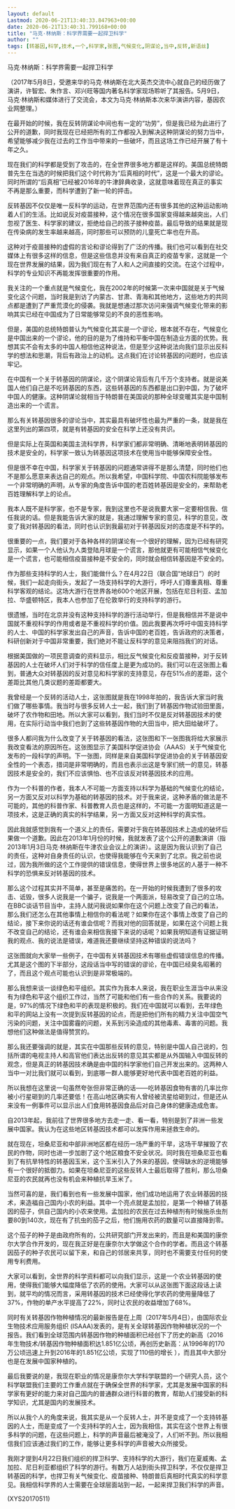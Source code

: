 ```yaml
---
layout: default
Lastmod: 2020-06-21T13:40:33.847963+00:00
date: 2020-06-21T13:40:31.799168+00:00
title: "马克·林纳斯：科学界需要一起捍卫科学"
author: ""
tags: [转基因,科学,技术,一个,科学家,张图,气候变化,阴谋论,当中,反转,新语丝]
---
```


马克·林纳斯：科学界需要一起捍卫科学

（2017年5月8日，受邀来华的马克·林纳斯在北大英杰交流中心就自己的经历做了演讲，许智宏、朱作言、邓兴旺等国内著名科学家现场聆听了其报告。5月9日，马克·林纳斯和媒体进行了交流会，本文为马克·林纳斯本次来华演讲内容，基因农业网整理。）

在最开始的时候，我在反转阴谋论中间也有一定的“功劳”，但是我已经为此进行了公开的道歉，同时我现在已经把所有的工作都投入到解决这种阴谋论的努力当中，希望能够减少我在过去的工作当中带来的一些破坏，而且这场工作已经开展了有十年之久。

现在我们的科学都是受到了攻击的，在全世界很多地方都是这样的。美国总统特朗普先生在当选的时候把我们这个时代称为“后真相的时代”，这是一个最大的谬论。同时所谓的“后真相”已经被2016年的牛津辞典收录，这就意味着现在真正的事实不再是那么重要，而科学遭到了新一轮的抨击。

反转基因不仅仅是唯一反科学的运动，在世界范围内还有很多其他的这种运动影响着人们的生活。比如说反对疫苗接种，这个情况在很多国家变得越来越突出，人们忽视了医生、科学家的建议，拒绝给自己的孩子接种疫苗。最后导致的结果就是现在传染病的发生率越来越高，同时那些可以预防的儿童死亡率也在升高。

这种对于疫苗接种的虚假的言论和谬论得到了广泛的传播。我们也可以看到在社交媒体上有很多这样的信息，但是这些信息并没有来自真正的疫苗专家，这就是一个现在世界发展的结果，因为我们现在有了人和人之间直接的交流。在这个过程中，科学的专业知识不再能发挥很重要的作用。

我关注的一个重点就是气候变化，我在2002年的时候第一次来中国就是关于气候变化这个问题，当时我是到访了内蒙古、甘肃、青海和其他地方，这些地方的共同点都是遭到了严重荒漠化的侵袭。我就是想通过那次访问来强调气候变化带来的影响其实已经在中国成为了日常能够常见的不良的恶性影响。

但是，美国的总统特朗普认为气候变化其实是一个谬论，根本就不存在，气候变化是中国出来的一个谬论，他的目的是为了维持和平衡中国在制造业方面的优势。我想其实不会有太多的中国人相信他这种说法，但是至少这种说法向我们显示出反科学的想法和思潮，背后有政治上的动机。这点我们在讨论转基因的问题时，也应该牢记。

在中国有一个关于转基因的阴谋论，这个阴谋论背后有几千万个支持者。就是说美国人他们自己是不吃转基因的东西，这些转基因的东西都是出口到中国，为了破坏中国人的健康。这种阴谋论就相当于特朗普在美国说的那种全球变暖其实是中国制造出来的一个谎言。

那么有关转基因很多的谬论当中，其实最具有破坏性也最为严重的一条，就是我在这里列出的第四项，就是有转基因的安全在科学上还没有共识。

但是实际上在英国和美国主流科学界，科学家们都非常明确、清晰地表明转基因的技术是安全的，科学家一致认为转基因这项技术在使用当中能够保障安全性。

但是很不幸在中国，科学家关于转基因的问题通常讲得不是那么清楚，同时他们也不是那么愿意来表达自己的观点。所以我希望，中国科学院、中国农科院能够发布一个非常明确的声明，从专家的角度告诉中国的老百姓转基因是安全的，来帮助老百姓理解科学上的论点。

我本人既不是科学家，也不是专家，我到这里也不是说我要大家一定要相信我、信任我说的话。但是我能告诉大家的就是，我通过理解专家的意见，科学的意见，改变了我对转基因的看法，同时也认识到我最初对于转基因反对的态度是不科学的。

很重要的一点，我们要对于各种各样的阴谋论有一个很好的理解，因为已经有研究显示，如果一个人他认为人类登陆月球是一个谎言，那他就更有可能相信气候变化是一个谎言，也可能相信疫苗接种是不安全的，同时就会相信转基因是不安全的。

作为那些支持科学的人士，我们能做什么？在4月22日（联合国“地球日”）的时候，我们一起走向街头，发起了一场支持科学的大游行，呼吁人们尊重真相、尊重科学客观的结论。这场大游行在世界各地600个地区开展，包括在尼日利亚、孟加拉、华盛顿特区，我本人也参加了在伦敦举行的支持科学的游行。

很遗憾，当时在北京并没有这种支持科学的游行活动举行，但是我相信并不是说中国就不重视科学的作用或者是不重视科学的价值。因此我要再次呼吁中国支持科学的人士、中国的科学家发出自己的声音，告诉中国的老百姓，告诉政府的决策者，科研创新对于中国非常重要，我们绝对不能让反科学的意见来阻挡我们的对话。

根据美国做的一项民意调查的资料显示，相比反气候变化和反疫苗接种，对于反转基因的人士在破坏人们对于科学的信任度上是更为成功的。我们可以在这张图上看到，普通大众对转基因的反对意见和科学家的支持意见，存在51%点的差距，这个差距比其他几类议题的差距都要大。

我曾经是一个反转的活动人士，这张图就是我在1998年拍的，我告诉大家当时我们做了哪些事情。我当时与很多反转人士一起，我们到了转基因作物试验田里面，破坏了农作物和田地。所以大家可以看到，我们当时不仅是反对转基因技术的使用，在实际行动当中我们也到了这些转基因作物的大田当中，把大田给破坏了。

很多人都问我为什么改变了关于转基因的看法，这张图和下一张图我将给大家展示我改变看法的原因所在。这张图显示了美国科学促进协会（AAAS）关于气候变化发布的一段科学的声明。下一张图，同样是来自美国科学促进协会的关于转基因安全性的一个表态，措词是非常明确的，而且也表示出这是专家们统一的意见，转基因技术是安全的，我们不应该惧怕、也不应该反对转基因技术的应用。

作为一个科普的作者，我本人不可能一方面支持以科学为基础的气候变化的结论，另一方面又反对以科学为基础的转基因的技术。对于我来说，这种矛盾的做法是不可能的，其他的科普作家、科普教育人员也是这样的，不可能一方面明知道这是一项技术，这是正确的真实的科学结果，另一方面又反对这种科学的真实性。

因此我就感觉到我有一个道义上的责任，需要对于我在转基因技术上造成的破坏后果做一个道歉。因此在2013年1月份的时候，我就发表了这个公开的道歉演讲（指2013年1月3日马克·林纳斯在牛津农业会议上的演讲）。这是因为我认识到了自己的责任，这种对自身责任的认识，也使得我能够在今天来到了北京。我之前也说过，因为我所做的这个工作提供的错误信息，使得世界上很多地区的人基于一种不科学的恐惧来反对转基因的技术。

那么这个过程其实并不简单，甚至是痛苦的。在一开始的时候我遭到了很多的攻击、诋毁，很多人说我是一个骗子，说我是一个两面派，轻易改变了自己的立场。在BBC谈话节目当中，主持人就问我说如果你在这个问题上改变了自己的看法，那么我们还怎么在其他事情上相信你的看法呢？如果你在这个事情上改变了自己的结论，接下来你说的话还有谁会信呢？而我对他的回答就是，如果在这个问题上我不改变自己的结论，还有谁会来相信我接下来说的话呢？如果我明知道有证据证明我的观点、我的说法是错误，难道我还要继续坚持这种错误的说法吗？

这张图就向大家举一些例子，在中国有关转基因技术有哪些虚假错误信息的传播。尤其是这个图的下半部分，这段话当中写的错误的谬论，在中国已经臭名昭著的了，而且这个观点可能也认识到是非常极端的。

那么我想来谈一谈绿色和平组织。其实作为我本人来说，我在职业生涯当中从来没有为绿色和平这个组织工作过，当然了可能和他们有一些合作的关系。我要说的是，97%的情况下绿色和平的表现是积极的。我们在中国就可以看到，去年绿色和平的网站上没有一次提到反转基因的论点，而是把他们所有的精力关注中国空气污染的问题，关注中国雾霾的问题，关系到污染造成的其他毒素、毒害的问题。我想他们这种做法是值得赞赏的。

那么我还要强调的就是，其实在中国那些反转的意见，特别是中国人自己说的，包括所谓的电视主持人和高官他们表达出反转的意见其实都是从外国输入中国反转的观念，但是真正的转基因技术确是由中国的科学家他们自己开发出来的。这两种人当中一对比我们就可以看到，到底哪一群人能够更好地代表中国老百姓的利益。

所以我想在这里说一句虽然夸张但非常正确的话——吃转基因食物有害的几率比你被小行星砸到的几率还要低！在高山地区确实有人曾经被流星给砸到过，但是还从来没有一例事件可以显示出人们食用转基因食品后对自己身体的健康造成危害。

自2013年起，我前往了世界很多地方去走一走、看一看，特别是到了非洲一些发展中国家。我认为在这些地区转基因技术都可以发挥作用来拯救生命的。

就在现在，坦桑尼亚和中部非洲地区都在经历一场严重的干旱，这场干旱摧毁了农民的作物，同时也进一步加剧了这个地区粮食不安全状况。同时我在坦桑尼亚也看到了有抗旱特性的转基因玉米，这个玉米引入了外来的基因，使得缺水的逆境能够有一个很好的抵御力。如果在坦桑尼亚的这些反转人士最后取得了胜利，那么坦桑尼亚的农民就再也没有机会来种植抗旱玉米了。

当然可喜的是，我们看到也有一些发展中国家，他们成功地运用了农业转基因的技术，来造福自己国内小农的利益。其中一个亮点就是孟加拉，是第一个种植了转基因的茄子，供自己国内的小农来使用。孟加拉的农民在过去种植剂有时候施杀虫剂要80到140次，现在有了抗虫的茄子之后，他们施用农药的数量可以直接降到零。

这个茄子的种子是由政府所有的，公共研究部门开发出来的，而且是和美国的康奈尔大学合作开发的，现在我正好是在康奈尔大学做这个合作的学者。而且这个转基因茄子的种子农民可以留下来，和自己的邻居来共享，同时也不需要支付任何的使用专利费用。

大家可以看到，全世界的科学资料都可以向我们显示，这是一个农业转基因的使用，使得我们能够大幅度降低了农药的使用。大家可以从这张图下面这段话上读到，就平均的情况而言，采用转基因的技术已经使得化学农药的使用量降低了37%，作物的单产水平提高了22%，同时让农民的收益增加了68%。

同时有关转基因作物种植情况的最新报告是在上周（2017年5月4日），由国际农业生物技术应用服务组织 (ISAAA)发表的，是有关全球转基因作物种植状况的一个报告。我们看到全球范围内转基因作物的种植面积已经创下了历史的新高（2016年生物技术/转基因作物种植面积达1.851亿公顷，再创历史新高：从1996年的170万公顷迅速上升到2016年的1.851亿公顷，实现了110倍的增长 ），而且其中大部分也是在发展中国家种植的。

最后我要说的是，我现在职业的情况是康奈尔大学科学联盟的一个研究人员，这个科学联盟我们主要的工作重点就在于确保全世界的科学家，尤其是发展中国家的科学家有更好的能力来对自己国内的普通群众进行科普的教育，帮助人们接受新的科学知识，尤其是国内的发展技术。

所以从我个人的角度来说，我其实是从一个反转人士，并不是变成了一个支持转基因的人士，而是变成了一个支持科学的人士，因为我相信，其实在这个世界上有很多科学的问题，在这些问题上，科学的声音最后被淹没了，人们听不到。所以我相信我们应该通过我们的工作，能够让更多科学的声音被大众所接受。

我刚才提到4月22日我们组织的捍卫科学、支持科学的大游行，我们在夏威夷、孟加拉、尼日利亚都组织了科学的游行。有数万人站到街头捍卫科学，不仅仅是捍卫转基因的科学，也捍卫有关气候变化、疫苗接种、特朗普后真相时代真实的科学意见。我相信科学界的人士需要在全球层面站到一起，一起来捍卫我们科学的声音。

(XYS20170511)

